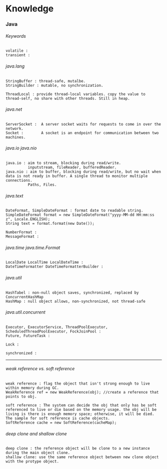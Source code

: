 # Knowledge

### Java

###### Keywords

```
volatile : 
transient : 
```
###### java.lang

```
StringBuffer : thread-safe, mutalbe.
StringBuilder : mutable, no synchronization.
```

```
ThreadLocal : provide thread-local variables. copy the value to thread-self, no share with other threads. Still in heap.
```

###### java.net

```
ServerSocket :  A server socket waits for requests to come in over the network.
Socket :        A socket is an endpoint for communication between two machines.
```

###### java.io java.nio

```
java.io : aim to stream, blocking during read/write.
          inputstream, fileReader, bufferedReader.
java.nio : aim to buffer, blocking during read/write, but no wait when data is not ready in buffer. A single thread to monitor multiple connections. 
          Paths, Files.
```

###### java.text

```
DateFormat, SimpleDateFormat : format date to readable string.
SimpleDateFormat format = new SimpleDateFormat("yyyy-MM-dd HH:mm:ss z", Locale.ENGLISH);
String text = format.format(new Date());

NumberFormat : 
MessageFormat :
```


###### java.time java.time.Format

```
LocalDate LocalTime LocalDateTime : 
DateTimeFormatter DateTimeFormatterBuilder :
```

###### java.util

```
HashTabel : non-null object saves, synchronized, replaced by ConcurrentHashMap 
HashMap : null object allows, non-synchronized, not thread-safe
```

###### java.util.concurrent

```
Executor, ExecutorService, ThreadPoolExecutor, ScheduledThreadPoolExecutor, FockJoinPool : 
Future, FutureTask : 

Lock :

synchronized : 
```

---------------------------------------------------------------------------------------------
###### weak reference vs. soft reference

```
weak reference : flag the object that isn't strong enough to live within memory during GC.
WeakReference ref = new WeakReference(obj); //create a reference that points to obj.

soft reference : The system can decide the obj that only has be soft referenced to live or die based on the memory usage. the obj will be living is there is enough memory space; otherwise, it will be died. The sample for soft reference is cache objects.
SoftReference cache = new SoftReference(cacheMap);
```

###### deep clone and shallow clone

```
deep clone : the reference object will be clone to a new instance during the main object clone.
shallow clone: use the same reference object between new clone object with the protype object.
```